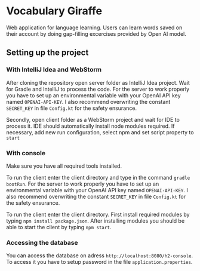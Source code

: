 # Vocabulary Giraffe

Web application for language learning. Users can learn words saved on their account by doing gap-filling excercises provided by Open AI model.

## Setting up the project
### With IntelliJ Idea and WebStorm

After cloning the repository open server folder as IntelliJ Idea project. Wait for Gradle and IntelliJ to process the code. For the server to work properly you have to set up an environmental variable with your OpenAI API key named `OPENAI-API-KEY`. I also recommend overwriting the constant `SECRET_KEY` in file `Config.kt` for the safety ensurance.

Secondly, open client folder as a WebStorm project and wait for IDE to process it. IDE should automatically install node modules required. If necessary, add new run configuration, select npm and set script property to `start`

### With console

Make sure you have all required tools installed. 

To run the client enter the client directory and type in the command `gradle bootRun`. For the server to work properly you have to set up an environmental variable with your OpenAI API key named `OPENAI-API-KEY`. I also recommend overwriting the constant `SECRET_KEY` in file `Config.kt` for the safety ensurance.

To run the client enter the client directory. First install required modules by typing `npm install package.json`. After installing modules you should be able to start the client by typing `npm start`.

### Accessing the database

You can access the database on adress `http://localhost:8080/h2-console`. To access it you have to setup password in the file `application.properties`.
